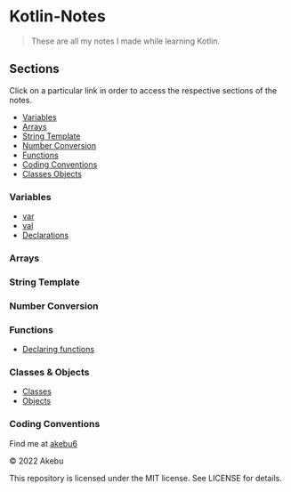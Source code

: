 # Kotlin-Notes
> These are all my notes I made while learning Kotlin.

## Sections
Click on a particular link in order to access the respective sections of the notes.

* [Variables](#variables)
* [Arrays](#arrays)
* [String Template](#string-template)
* [Number Conversion](#number-conversion)
* [Functions](#functions)
* [Coding Conventions](#coding-conventions)
* [Classes Objects](#classes-objects)

### Variables
   * [var](var)
   * [val](val)
   * [Declarations](declarations)
### Arrays
### String Template
### Number Conversion
### Functions
   * [Declaring functions](declaring-functions)
### Classes & Objects
   * [Classes](classes)
   * [Objects](objects)
### Coding Conventions






Find me at [akebu6](https://twitter.com/akebu6)


© 2022 Akebu

This repository is licensed under the MIT license. See LICENSE for details.
